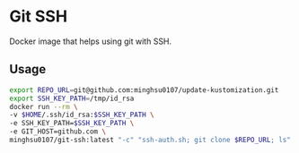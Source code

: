 # Git SSH

Docker image that helps using git with SSH.

## Usage

```bash
export REPO_URL=git@github.com:minghsu0107/update-kustomization.git
export SSH_KEY_PATH=/tmp/id_rsa
docker run --rm \
-v $HOME/.ssh/id_rsa:$SSH_KEY_PATH \
-e SSH_KEY_PATH=$SSH_KEY_PATH \
-e GIT_HOST=github.com \
minghsu0107/git-ssh:latest "-c" "ssh-auth.sh; git clone $REPO_URL; ls"
```
